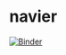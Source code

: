 # navier
[![Binder](https://mybinder.org/badge_logo.svg)](https://mybinder.org/v2/gh/naeemullah01/navier/master?filepath=navierstokes.ipynb)

